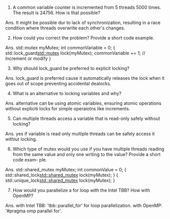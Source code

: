 1. A common variable counter is incremented from 5 threads 5000 times. The result is 24756. How is that possible?

Ans. It might be possible dur to lack of synchronization, resulting in a race condition where threads overwrite each other's changes. 

2. How could you correct the problem? Provide a short code example.

Ans. 
std::mutex myMutex;
int commonVariable = 0;
{
    std::lock_guard<std::mutex> lock(myMutex);
    commonVariable += 1; // Increment or modify
}

3. Why should lock_guard be preferred to explicit locking?

Ans. lock_guard is preferred cause it automatically releases the lock when it goes out of scope preventing accidental dealocks.

4. What is an alternative to locking variables and why? 

Ans. alternative can be using atomic variables, ensuring atomic operations without expliciti locks for simple operaiotns like increments.

5. Can multiple threads access a variable that is read-only safely without locking?

Ans. yes if variable is read only multiple threads can be safely access it withiut locking.

6. Which type of mutex would you use if you have multiple threads reading from the same value and only one writing to the value? Provide a short code exam-
ple.

Ans. 
std::shared_mutex myMutex;
int commonValue = 0;
{
    std::shared_lock<std::shared_mutex> lock(myMutex);
}
{
    std::unique_lock<std::shared_mutex> lock(myMutex);
}


7. How would you parallelize a for loop with the Intel TBB? How with OpenMP?

Ans. with Intel TBB: 'tbb::parallel_for' for loop parallelization. with OpenMP: '#pragma omp parallel for'.
